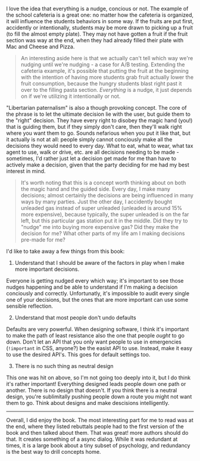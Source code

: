 I love the idea that everything is a nudge, concious or not. The example of the school cafeteria is a great one: no matter how the cafeteria is organized, it will influence the students behaviors in some way. If the fruits are put first, accidently or intentionally, students may be more drawn to picking up a fruit (to fill the almost empty plate). They may not have gotten a fruit if the fruit section was way at the end, when they had already filled their plate with Mac and Cheese and Pizza. 

> An interesting aside here is that we actually can't tell which way we're nudging until we're nudging - a case for A/B testing. Extending the cafeteria example, it's possible that putting the fruit at the beginning with the intention of having more students grab fruit actually lower the fruit consumption, because the hungry students blast right past it over to the filling pasta section. *Everything* is a nudge, it just depends on if we're utilizing it intentionally or not.

"Libertarian paternalism" is also a though provoking concept. The core of the phrase is to let the ultimate decision lie with the user, but guide them to the "right" decision. They have every right to disobey the magic hand (you!) that is guiding them, but if they simply don't care, then they'll walk right where you want them to go. Sounds nefarious when you put it like that, but it actually is not at all: people simply cannot conciously make all the decisions they would need to every day. What to eat, what to wear, what tax agent to use, walk or drive, etc. are all decisions needing to be made - sometimes, I'd rather just let a decision get made for me than have to actively make a decision, given that the party deciding for me had my best interest in mind. 

> It's worth noting that this is a concept worth thinking about on both the magic hand and the guided side. Every day, I make many decisions; almost certainly the decisions are being influenced in many ways by many parties. Just the other day, I accidently bought unleaded gas instead of super unleaded (unleaded is around 15% more expensive), because typically, the super unleaded is on the far left, but this particular gas station put it in the middle. Did they try to "nudge" me into buying more expensive gas? Did they make the decision for me? What other parts of my life am I making decisions pre-made for me?

I'd like to take away a few things from this book: 

1. Understand that I should be aware of the factors in play when I make more important decisions.

Everyone is getting nudged every which way; it's important to see those nudges happening and be able to understand if I'm making a decision conciously and correctly. Unfortunatly, it's impossible to audit every single one of your decisions, but the ones that are more important can use some sensible reflection.

2. Understand that most people don't undo defaults

Defaults are very powerful. When designing software, I think it's important to make the path of least resistance also the one that people _ought_ to go down. Don't let an API that you only want people to use in emergencies (`!important` in CSS, anyone?) be the easist API to use. Instead, make it easy to use the desired API's. This goes for default settings too.

3. There is no such thing as neutral design

This one was hit on above, so I'm not going too deeply into it, but I do think it's rather important! Everything designed leads people down one path or another. There is no design that doesn't. If you think there is a neutral design, you're sublimitally pushing people down a route you might not want them to go. Think about designs and make descisions intelligently.

---

Overall, I did enjoy the book. The most interesting part for me to read was at the end, where they listed rebuttals people had to the first version of the book and then talked about them. That was great! more authors should do that. It creates something of a async dialog. While it was redundant at times, it is a large book about a tiny subset of psychology, and redundancy is the best way to drill concepts home. 
